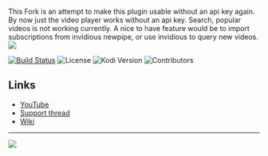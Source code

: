 This Fork is an attempt to make this plugin usable without an api key again. By now just the video player works without an api key. 
Search, popular videos is not working currently. A nice to have feature would be to import subscriptions from invidious newpipe, or use invidious to query new videos.
![](https://github.com/anxdpanic/plugin.video.noapikeyyoutube/raw/master/resources/media/icon.png)

[![Build Status](https://img.shields.io/endpoint.svg?url=https%3A%2F%2Factions-badge.atrox.dev%2Fanxdpanic%2Fplugin.video.noapikeyyoutube%2Fbadge&logo=none)](https://actions-badge.atrox.dev/anxdpanic/plugin.video.noapikeyyoutube/goto)
![License](https://img.shields.io/badge/license-GPL--2.0--only-success.svg)
![Kodi Version](https://img.shields.io/badge/kodi-nexus%2B-success.svg)
![Contributors](https://img.shields.io/github/contributors/anxdpanic/plugin.video.noapikeyyoutube.svg)

## Links

* [YouTube](http://www.youtube.com)
* [Support thread](https://ytaddon.page.link/forum)
* [Wiki](https://github.com/anxdpanic/plugin.video.noapikeyyoutube/wiki)

---

![](https://i.imgur.com/fzPmDDJ.gif)
